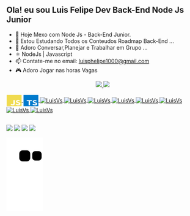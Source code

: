 ## Ola! eu sou Luis Felipe Dev Back-End Node Js Junior 


- 🔭 Hoje Mexo com Node Js - Back-End Junior.
- 🌱 Estou Estudando Todos os Conteudos Roadmap Back-End  ...
- 💬 Adoro Conversar,Planejar e Trabalhar em Grupo ...
- ⚛️ NodeJs | Javascript
- 📫 Contate-me no email: luisphelipe1000@gmail.com
- 🎮 Adoro Jogar nas horas Vagas

<div align="center">
  <a href="https://github.com/GuilhaoF">
  <img height="180em" src="https://github-readme-stats.vercel.app/api?username=guilhaof&show_icons=true&theme=dracula&include_all_commits=true&count_private=true"/>
  <img height="180em" src="https://github-readme-stats.vercel.app/api/top-langs/?username=guilhaof&layout=compact&langs_count=7&theme=dracula"/>
</div
<div style="display: inline_block"><br>
  <img align="center" alt="luis-Js" height="30" width="40" src="https://raw.githubusercontent.com/devicons/devicon/master/icons/javascript/javascript-plain.svg">
  <img align="center" alt="Luis-Ts" height="30" width="40" src="https://raw.githubusercontent.com/devicons/devicon/master/icons/typescript/typescript-plain.svg">
  <img align="center" alt="LuisVs" height="30" width="40" src="https://cdn.jsdelivr.net/gh/devicons/devicon/icons/vscode/vscode-original-wordmark.svg">
  <img align="center" alt="LuisVs" height="30" width="40" src="https://cdn.jsdelivr.net/gh/devicons/devicon/icons/npm/npm-original-wordmark.svg">
  <img align="center" alt="LuisVs" height="30" width="40" src="https://cdn.jsdelivr.net/gh/devicons/devicon/icons/figma/figma-original.svg">
  <img align="center" alt="LuisVs" height="30" width="40" src="https://cdn.jsdelivr.net/gh/devicons/devicon/icons/nodejs/nodejs-plain.svg">
  <img align="center" alt="LuisVs" height="30" width="40" src="https://cdn.jsdelivr.net/gh/devicons/devicon/icons/mysql/mysql-original-wordmark.svg">
  <img align="center" alt="LuisVs" height="30" width="40" src="https://cdn.jsdelivr.net/gh/devicons/devicon/icons/git/git-original-wordmark.svg">
  <img align="center" alt="LuisVs" height="30" width="40" src="https://cdn.jsdelivr.net/gh/devicons/devicon/icons/express/express-original-wordmark.svg">
  <img align="center" alt="LuisVs" height="30" width="40" src="https://cdn.jsdelivr.net/gh/devicons/devicon/icons/mongodb/mongodb-original-wordmark.svg">
    
</div>

 ##
  
  <div>
  <a href="https://instagram.com/forsythe.js" target="_blank"><img src="https://img.shields.io/badge/-Instagram-%23E4405F?style=for-the-badge&logo=instagram&logoColor=white" target="_blank"></a>
 <a href="https://discord.gg/" target="_blank"><img src="https://img.shields.io/badge/Discord-7289DA?style=for-the-badge&logo=discord&logoColor=white" target="_blank"></a> 
  <a href = "mailto:luisphelipe1000@gmail.com"><img src="https://img.shields.io/badge/-Gmail-%23333?style=for-the-badge&logo=gmail&logoColor=white" target="_blank"></a>
  <a href="https://www.linkedin.com/in/luis-f-33479311a" target="_blank"><img src="https://img.shields.io/badge/-LinkedIn-%230077B5?style=for-the-badge&logo=linkedin&logoColor=white" target="_blank">
    </a> 
    
![Snake animation](https://github.com/Guilhaof/Guilhaof/blob/output/github-contribution-grid-snake.svg)
    
  </div>
  
